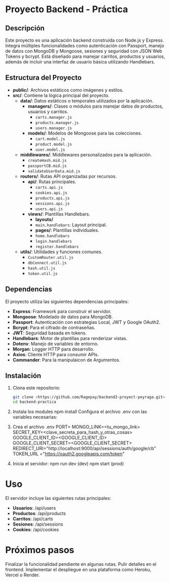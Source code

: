 # Proyecto Backend - Práctica

## Descripción
Este proyecto es una aplicación backend construida con Node.js y Express. Integra múltiples funcionalidades como autenticación con Passport, manejo de datos con MongoDB y Mongoose, sesiones y seguridad con JSON Web Tokens y bcrypt. Está diseñado para manejar carritos, productos y usuarios, además de incluir una interfaz de usuario básica utilizando Handlebars.

## Estructura del Proyecto
- **public/**: Archivos estáticos como imágenes y estilos.
- **src/**: Contiene la lógica principal del proyecto.
  - **data/**: Datos estáticos o temporales utilizados por la aplicación.
    - **managers/**: Clases o módulos para manejar datos de productos, usuarios y carritos.
        - `carts.manager.js`
        - `products.manager.js`
        - `users.manager.js`
    - **models/**: Modelos de Mongoose para las colecciones.
        - `cart.model.js`
        - `product.model.js`
        - `user.model.js`
  - **middlewares/**: Middlewares personalizados para la aplicación.
    - `createHash.mid.js`
    - `passportCB.mid.js`
    - `validateUserData.mid.js`
  - **routers/**: Rutas API organizadas por recursos.
    - **api/**: Rutas principales.
        - `carts.api.js`
        - `cookies.api.js`
        - `products.api.js`
        - `sessions.api.js`
        - `users.api.js`
    - **views/**: Plantillas Handlebars.
        - **layouts/**
        - `main.handlebars`: Layout principal.
        - **pages/**: Plantillas individuales.
        - `home.handlebars`
        - `login.handlebars`
        - `register.handlebars`
  - **utils/**: Utilidades y funciones comunes.
    - `CustomRouter.util.js`
    - `dbConnect.util.js`
    - `hash.util.js`
    - `token.util.js`

## Dependencias
El proyecto utiliza las siguientes dependencias principales:
- **Express**: Framework para construir el servidor.
- **Mongoose**: Modelado de datos para MongoDB.
- **Passport**: Autenticación con estrategias Local, JWT y Google OAuth2.
- **Bcrypt**: Para el cifrado de contraseñas.
- **JWT**: Seguridad basada en tokens.
- **Handlebars**: Motor de plantillas para renderizar vistas.
- **Dotenv**: Manejo de variables de entorno.
- **Morgan**: Logger HTTP para desarrollo.
- **Axios**: Cliente HTTP para consumir APIs.
- **Commander**: Para la manipulaicon de Argumentos.

## Instalación
1. Clona este repositorio:
   ```bash
   git clone <https://github.com/Ragepay/backend2-proyect-peyraga.git>
   cd backend-practica

2. Instala los modules
    npm install
    Configura el archivo .env con las variables necesarias:

3. Crea el archivo .env
    PORT=<puerto>
    MONGO_LINK=<tu_mongo_link>
    SECRET_KEY=<clave_secreta_para_hash_y_otras_cosas>
    GOOGLE_CLIENT_ID=<GOOGLE_CLIENT_ID>
    GOOGLE_CLIENT_SECRET=<GOOGLE_CLIENT_SECRET>
    REDIRECT_URI="http://localhost:9000/api/sessions/auth/google/cb"
    TOKEN_URL ="https://oauth2.googleapis.com/token"

4. Inicia el servidor:
    npm run dev (dev)
    npm start (prod)

# Uso
El servidor incluye las siguientes rutas principales:
- **Usuarios**: /api/users
- **Productos**: /api/products
- **Carritos**: /api/carts
- **Sesiones**: /api/sessions
- **Cookies**: /api/cookies

# Próximos pasos
Finalizar la funcionalidad pendiente en algunas rutas.
Pulir detalles en el frontend.
Implementar el despliegue en una plataforma como Heroku, Vercel o Render.

